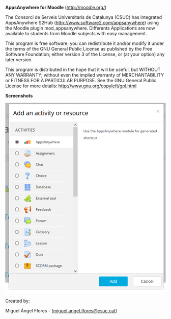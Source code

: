 **AppsAnywhere for Moodle** (http://moodle.org/)

The Consorci de Serveis Universitaris de Catalunya (CSUC) has integrated AppsAnywhere S2Hub (http://www.software2.com/appsanywhere) using the Moodle plugin mod_appsanywhere. Differents Applications are now available to students from Moodle subjects with easy management.

This program is free software; you can redistribute it and/or modify it under the terms of the GNU General Public License as published by the Free Software Foundation; either version 3 of the License, or (at your option) any later version.

This program is distributed in the hope that it will be useful, but WITHOUT ANY WARRANTY; without even the implied warranty of MERCHANTABILITY or FITNESS FOR A PARTICULAR PURPOSE. See the GNU General Public License for more details: http://www.gnu.org/copyleft/gpl.html

**Screenshots**

![Alt text](images/plugin_1.png) 


Created by:

Miguel Ángel Flores - (miguel.angel.flores@csuc.cat)


